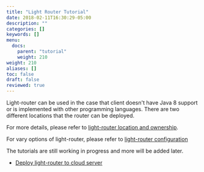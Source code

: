 ```yaml
---
title: "Light Router Tutorial"
date: 2018-02-11T16:30:29-05:00
description: ""
categories: []
keywords: []
menu:
  docs:
    parent: "tutorial"
    weight: 210
weight: 210
aliases: []
toc: false
draft: false
reviewed: true
---
```


Light-router can be used in the case that client doesn't have Java 8 support or is implemented with other programming languages. There are two different locations that the router can be deployed.

For more details, please refer to [light-router location and ownership][].

For vary options of light-router, please refer to [light-router configuration][] 

The tutorials are still working in progress and more will be added later.

- [Deploy light-router to cloud server](/tutorial/common/discovery/router/)


[light-router location and ownership]: /service/router/location-ownership/
[light-router configuration]: /service/router/configuration/
